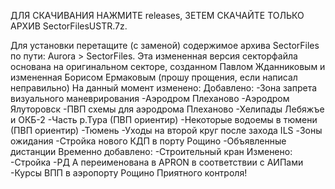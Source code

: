 ДЛЯ СКАЧИВАНИЯ НАЖМИТЕ releases, ЗЕТЕМ СКАЧАЙТЕ ТОЛЬКО АРХИВ SectorFilesUSTR.7z.

Для установки перетащите (с заменой) содержимое архива SectorFiles по пути: Aurora > SectorFiles.
Эта измененная версия секторфайла основана на оригинальном секторе, созданном Павлом Жданниковым и измененная Борисом Ермаковым (прошу прощения, если написал неправильно)
На данный момент изменено:
Добавлено:
  -Зона запрета визуального маневрирования
  -Аэродром Плеханово
  -Аэродром Ялуторовск
  -ПВП схемы для аэродрома Плеханово
  -Хелипады Лебяжъе и ОКБ-2
  -Часть р.Тура (ПВП ориентир)
  -Некоторые водоемы в тюмени (ПВП ориентир)
  -Тюмень
  -Уходы на второй круг после захода ILS
  -Зоны ожидания
  -Стройка нового КДП в порту Рощино
  -Объявленные дистанции
Временно добавлено:
  -Строительный кран
Изменено:
  -Стройка
  -РД A переименована в APRON в соответствии с АИПами
  -Курсы ВПП в аэропорту Рощино
Приятного контроля!
